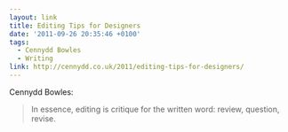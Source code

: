 ```yaml
---
layout: link
title: Editing Tips for Designers
date: '2011-09-26 20:35:46 +0100'
tags:
  - Cennydd Bowles
  - Writing
link: http://cennydd.co.uk/2011/editing-tips-for-designers/
---
```

Cennydd Bowles:

> In essence, editing is critique for the written word: review, question, revise.